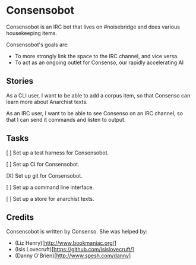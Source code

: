 Consensobot
===========

Consensobot is an IRC bot that lives on #noisebridge and does various housekeeping items. 

Consensobot's goals are:

* To more strongly link the space to the IRC channel, and vice versa.
* To act as an ongoing outlet for Consenso, our rapidly accelerating AI


Stories
-------

As a CLI user, I want to be able to add a corpus item, so that Consenso can learn more about Anarchist texts.

As an IRC user, I want to be able to see Consenso on an IRC channel, so that I can send it commands and listen to output.

Tasks
-----

[ ] Set up a test harness for Consensobot.

[ ] Set up CI for Consensobot.

[X] Set up git for Consensobot.

[ ] Set up a command line interface.

[ ] Set up a store for anarchist texts.


Credits
-------

Consensobot is written by Consenso. She was helped by:

* (Liz Henry)[http://www.bookmaniac.org/]
* (Isis Lovecruft)[https://github.com/isislovecruft/]
* (Danny O'Brien)[http://www.spesh.com/danny]

